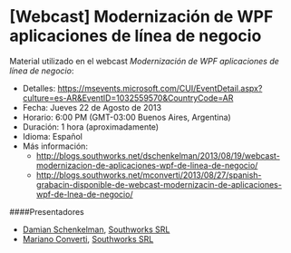 [Webcast] Modernización de WPF aplicaciones de línea de negocio
===============================================================

Material utilizado en el webcast _Modernización de WPF aplicaciones de línea de negocio_:
- Detalles: https://msevents.microsoft.com/CUI/EventDetail.aspx?culture=es-AR&EventID=1032559570&CountryCode=AR
- Fecha: Jueves 22 de Agosto de 2013
- Horario: 6:00 PM (GMT-03:00 Buenos Aires, Argentina)
- Duración: 1 hora (aproximadamente)
- Idioma: Español
- Más información:
  - http://blogs.southworks.net/dschenkelman/2013/08/19/webcast-modernizacion-de-aplicaciones-wpf-de-linea-de-negocio/
  - http://blogs.southworks.net/mconverti/2013/08/27/spanish-grabacin-disponible-de-webcast-modernizacin-de-aplicaciones-wpf-de-lnea-de-negocio/

####Presentadores
- [Damian Schenkelman](https://twitter.com/dschenkelman), [Southworks SRL](http://blogs.southworks.net/about-us/)
- [Mariano Converti](https://twitter.com/mconverti), [Southworks SRL](http://blogs.southworks.net/about-us/)
